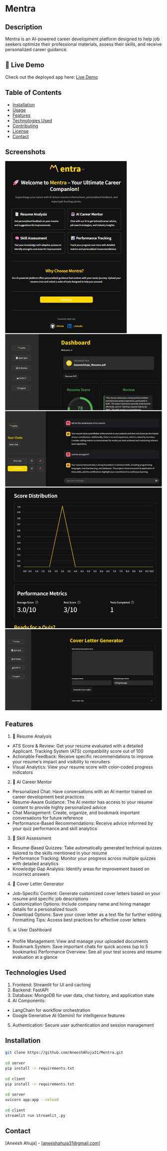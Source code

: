 # Mentra

## Description
Mentra is an AI-powered career development platform designed to help job seekers optimize their professional materials, assess their skills, and receive personalized career guidance.

## 🚀 Live Demo

Check out the deployed app here: [Live Demo](https://mentra.aneeshahuja.tech)

## Table of Contents
- [Installation](#installation)
- [Usage](#usage)
- [Features](#features)
- [Technologies Used](#technologies-used)
- [Contributing](#contributing)
- [License](#license)
- [Contact](#contact)


## Screenshots
![Landing_Page](assets/landing.png)
![Dashboard](assets/dashboard.png)
![AI_Mentor](assets/bot.png)
![Test_History](assets/history.png)
![Cover_Letter_Generator](assets/cl.png)



## Features
1. 📄 Resume Analysis
- ATS Score & Review: Get your resume evaluated with a detailed Applicant.  Tracking System (ATS) compatibility score out of 100
- Actionable Feedback: Receive specific recommendations to improve your resume's impact and visibility to recruiters
- Visual Analytics: View your resume score with color-coded progress indicators

2. 🤖 AI Career Mentor
- Personalized Chat: Have conversations with an AI mentor trained on career development best practices
- Resume-Aware Guidance: The AI mentor has access to your resume content to provide highly personalized advice
- Chat Management: Create, organize, and bookmark important conversations for future reference
- Performance-Based Recommendations: Receive advice informed by your quiz performance and skill analytics

3. 🧠 Skill Assessment
- Resume-Based Quizzes: Take automatically generated technical quizzes tailored to the skills mentioned in your resume
- Performance Tracking: Monitor your progress across multiple quizzes with detailed analytics
- Knowledge Gap Analysis: Identify areas for improvement based on incorrect answers

4. 📨 Cover Letter Generator
- Job-Specific Content: Generate customized cover letters based on your resume and specific job descriptions
- Customization Options: Include company name and hiring manager details for a personalized touch
- Download Options: Save your cover letter as a text file for further editing
Formatting Tips: Access best practices for effective cover letters

5. 📊 User Dashboard
- Profile Management: View and manage your uploaded documents
- Bookmark System: Save important chats for quick access (up to 5 bookmarks)
Performance Overview: See all your test scores and resume evaluation at a glance

## Technologies Used
1. Frontend: Streamlit for UI and caching
2. Backend: FastAPI 
3. Database: MongoDB for user data, chat history, and application state
4. AI Components:
- LangChain for workflow orchestration
- Google Generative AI (Gemini) for intelligence features

5. Authentication: Secure user authentication and session management


## Installation
```bash
git clone https://github.com/AneeshAhuja31/Mentra.git

cd server
pip install -r requirements.txt

cd client
pip install -r requirements.txt

cd server
uvicorn app:app --reload

cd client
streamlit run streamlit_.py
```


## Contact
[Aneesh Ahuja] - [aneeshahuja31@gmail.com]

